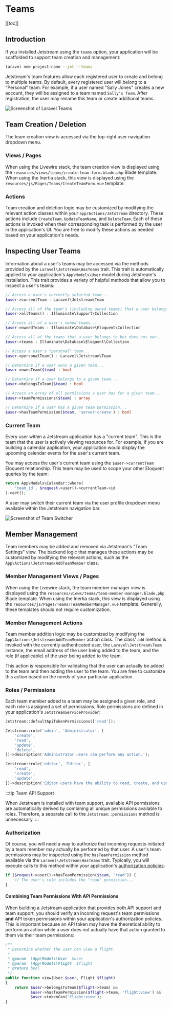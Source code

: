 # Teams

[[toc]]

## Introduction

If you installed Jetstream using the `teams` option, your application will be scaffolded to support team creation and management:

```bash
laravel new project-name --jet --teams
```

Jetstream's team features allow each registered user to create and belong to multiple teams. By default, every registered user will belong to a "Personal" team. For example, if a user named "Sally Jones" creates a new account, they will be assigned to a team named `Sally's Team`. After registration, the user may rename this team or create additional teams.

![Screenshot of Laravel Teams](./../../assets/img/teams.png)

## Team Creation / Deletion

The team creation view is accessed via the top-right user navigation dropdown menu.

### Views / Pages

When using the Livewire stack, the team creation view is displayed using the `resources/views/teams/create-team-form.blade.php` Blade template. When using the Inertia stack, this view is displayed using the `resources/js/Pages/Teams/CreateTeamForm.vue` template.

### Actions

Team creation and deletion logic may be customized by modifying the relevant action classes within your `app/Actions/Jetstream` directory. These actions include `CreateTeam`, `UpdateTeamName`, and `DeleteTeam`. Each of these actions is invoked when their corresponding task is performed by the user in the application's UI. You are free to modify these actions as needed based on your application's needs.

## Inspecting User Teams

Information about a user's teams may be accessed via the methods provided by the `Laravel\Jetstream\HasTeams` trait. This trait is automatically applied to your application's `App\Models\User` model during Jetstream's installation. This trait provides a variety of helpful methods that allow you to inspect a user's teams:

```php
// Access a user's currently selected team...
$user->currentTeam : Laravel\Jetstream\Team

// Access all of the team's (including owned teams) that a user belongs to...
$user->allTeams() : Illuminate\Support\Collection

// Access all of a user's owned teams...
$user->ownedTeams : Illuminate\Database\Eloquent\Collection

// Access all of the teams that a user belongs to but does not own...
$user->teams : Illuminate\Database\Eloquent\Collection

// Access a user's "personal" team...
$user->personalTeam() : Laravel\Jetstream\Team

// Determine if a user owns a given team...
$user->ownsTeam($team) : bool

// Determine if a user belongs to a given team...
$user->belongsToTeam($team) : bool

// Access an array of all permissions a user has for a given team...
$user->teamPermissions($team) : array

// Determine if a user has a given team permission...
$user->hasTeamPermission($team, 'server:create') : bool
```

### Current Team

Every user within a Jetstream application has a "current team". This is the team that the user is actively viewing resources for. For example, if you are building a calendar application, your application would display the upcoming calendar events for the user's current team.

You may access the user's current team using the `$user->currentTeam` Eloquent relationship. This team may be used to scope your other Eloquent queries by the team:

```php
return App\Models\Calendar::where(
    'team_id', $request->user()->currentTeam->id
)->get();
```

A user may switch their current team via the user profile dropdown menu available within the Jetstream navigation bar.

![Screenshot of Team Switcher](./../../assets/img/team-switcher.png)

## Member Management

Team members may be added and removed via Jetstream's "Team Settings" view. The backend logic that manages these actions may be customized by modifying the relevant actions, such as the `App\Actions\Jetstream\AddTeamMember` class.

### Member Management Views / Pages

When using the Livewire stack, the team member manager view is displayed using the `resources/views/teams/team-member-manager.blade.php` Blade template. When using the Inertia stack, this view is displayed using the `resources/js/Pages/Teams/TeamMemberManager.vue` template. Generally, these templates should not require customization.

### Member Management Actions

Team member addition logic may be customized by modifying the `App\Actions\Jetstream\AddTeamMember` action class. The class' `add` method is invoked with the currently authenticated user, the `Laravel\Jetstream\Team` instance, the email address of the user being added to the team, and the role (if applicable) of the user being added to the team.

This action is responsible for validating that the user can actually be added to the team and then adding the user to the team. You are free to customize this action based on the needs of your particular application.

### Roles / Permissions

Each team member added to a team may be assigned a given role, and each role is assigned a set of permissions. Role permissions are defined in your application's `JetstreamServiceProvider`:

```php
Jetstream::defaultApiTokenPermissions(['read']);

Jetstream::role('admin', 'Administrator', [
    'create',
    'read',
    'update',
    'delete',
])->description('Administrator users can perform any action.');

Jetstream::role('editor', 'Editor', [
    'read',
    'create',
    'update',
])->description('Editor users have the ability to read, create, and update.');
```

:::tip Team API Support

When Jetstream is installed with team support, available API permissions are automatically derived by combining all unique permissions available to roles. Therefore, a separate call to the `Jetstream::permissions` method is unnecessary.
:::

### Authorization

Of course, you will need a way to authorize that incoming requests initiated by a team member may actually be performed by that user. A user's team permissions may be inspected using the `hasTeamPermission` method available via the `Laravel\Jetstream\HasTeams` trait. Typically, you will execute calls to this method within your application's [authorization policies](https://laravel.com/docs/authorization):

```php
if ($request->user()->hasTeamPermission($team, 'read')) {
    // The user's role includes the "read" permission...
}
```

#### Combining Team Permissions With API Permissions

When building a Jetstream application that provides both API support and team support, you should verify an incoming request's team permissions **and** API token permissions within your application's authorization policies. This is important because an API token may have the theoretical ability to perform an action while a user does not actually have that action granted to them via their team permissions:

```php
/**
 * Determine whether the user can view a flight.
 *
 * @param  \App\Models\User  $user
 * @param  \App\Models\Flight  $flight
 * @return bool
 */
public function view(User $user, Flight $flight)
{
    return $user->belongsToTeam($flight->team) &&
           $user->hasTeamPermission($flight->team, 'flight:view') &&
           $user->tokenCan('flight:view');
}
```
